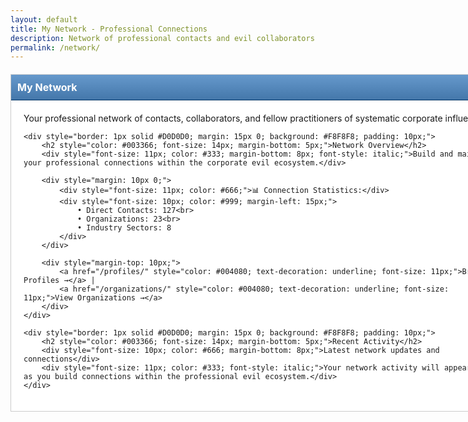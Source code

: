 ```yaml
---
layout: default
title: My Network - Professional Connections
description: Network of professional contacts and evil collaborators
permalink: /network/
---
```


<div style="width: 760px; margin: 20px auto; background: #fff; border: 1px solid #CCC; padding: 20px;">
    <div style="background: linear-gradient(#6699CC, #4477AA); color: #fff; padding: 10px; font-weight: bold; font-size: 16px; border-bottom: 1px solid #003366; margin: -20px -20px 20px -20px;">My Network</div>
    <p>Your professional network of contacts, collaborators, and fellow practitioners of systematic corporate influence.</p>
    
    <div style="border: 1px solid #D0D0D0; margin: 15px 0; background: #F8F8F8; padding: 10px;">
        <h2 style="color: #003366; font-size: 14px; margin-bottom: 5px;">Network Overview</h2>
        <div style="font-size: 11px; color: #333; margin-bottom: 8px; font-style: italic;">Build and maintain your professional connections within the corporate evil ecosystem.</div>
        
        <div style="margin: 10px 0;">
            <div style="font-size: 11px; color: #666;">📊 Connection Statistics:</div>
            <div style="font-size: 10px; color: #999; margin-left: 15px;">
                • Direct Contacts: 127<br>
                • Organizations: 23<br>
                • Industry Sectors: 8
            </div>
        </div>
        
        <div style="margin-top: 10px;">
            <a href="/profiles/" style="color: #004080; text-decoration: underline; font-size: 11px;">Browse Profiles →</a> |
            <a href="/organizations/" style="color: #004080; text-decoration: underline; font-size: 11px;">View Organizations →</a>
        </div>
    </div>
    
    <div style="border: 1px solid #D0D0D0; margin: 15px 0; background: #F8F8F8; padding: 10px;">
        <h2 style="color: #003366; font-size: 14px; margin-bottom: 5px;">Recent Activity</h2>
        <div style="font-size: 10px; color: #666; margin-bottom: 8px;">Latest network updates and connections</div>
        <div style="font-size: 11px; color: #333; font-style: italic;">Your network activity will appear here as you build connections within the professional evil ecosystem.</div>
    </div>
</div>
